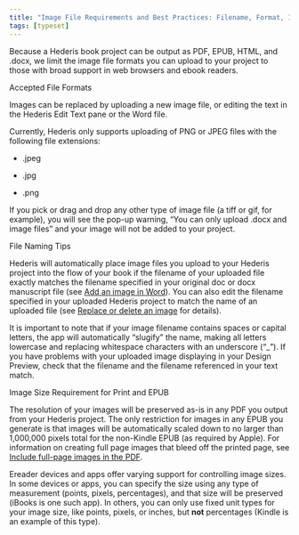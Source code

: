 ```yaml
---
title: "Image File Requirements and Best Practices: Filename, Format, Image Size"
tags: [typeset]
---
```

 
<html><body><section data-type="chapter" class="hsecchapter" data-hederis-type="hsecchapter" id="image_best_practices" data-pi-attrs="id: image_best_practices; data-tags: typeset;" role="doc-chapter" data-tags="typeset" data-author-name=" " data-book-title=" " title="Image File Requirements and Best Practices: Filename, Format, Image Size"><p class="hblkp" data-hederis-type="hblkp" id="pRxy9n8MR">Because a Hederis book project can be output as PDF, EPUB, HTML, and .docx, we limit the image file formats you can upload to your project to those with broad support in web browsers and ebook readers. </p><p class="hblkh1" data-hederis-type="hblkh1" id="pMeXHYfvp">Accepted File Formats</p><p class="hblkp" data-hederis-type="hblkp" id="pHniB7GZS">Images can be replaced by uploading a new image file, or editing the text in the Hederis Edit Text pane or the Word file.</p><p class="hblkp" data-hederis-type="hblkp" id="pOO31f18A">Currently, Hederis only supports uploading of PNG or JPEG files with the following file extensions:</p><ul class="hwprbulletlist" data-hederis-type="hwprbulletlist" id="pnqsrW5hN"><li class="hblkuli" data-hederis-type="hblkuli" id="li8QI2Y6VP"><p class="hblkuli" data-hederis-type="hblklip" id="pD6LxWfhS">.jpeg</p></li><li class="hblkuli" data-hederis-type="hblkuli" id="liSPh4PfaJ"><p class="hblkuli" data-hederis-type="hblklip" id="p8HntaBoM">.jpg</p></li><li class="hblkuli" data-hederis-type="hblkuli" id="li7XnrMAd9"><p class="hblkuli" data-hederis-type="hblklip" id="p06RbwKWe">.png</p></li></ul><p class="hblkp" data-hederis-type="hblkp" id="pTF7Zp8tT">If you pick or drag and drop any other type of image file (a tiff or gif, for example), you will see the pop-up warning, &#8220;You can only upload .docx and image files&#8221; and your image will not be added to your project.</p><p class="hblkh1" data-hederis-type="hblkh1" id="pvrB6GfWx">File Naming Tips</p><p class="hblkp" data-hederis-type="hblkp" id="pPWJyP2St">Hederis will automatically place image files you upload to your Hederis project into the flow of your book if the filename of your uploaded file exactly matches the filename specified in your original doc or docx manuscript file (see <a href="{% link _docs/add-an-image.md %}" class="hspana" data-hederis-type="hspana" id="ph2M8MyCX">Add an image in Word</a>). You can also edit the filename specified in your uploaded Hederis project to match the name of an uploaded file (see <a href="{% link _docs/replace-an-image.md %}" class="hspana" data-hederis-type="hspana" id="pcMsoNgxO">Replace or delete an image</a> for details). </p><p class="hblkp" data-hederis-type="hblkp" id="pl5qL7B4D">It is important to note that if your image filename contains spaces or capital letters, the app will automatically &#8220;slugify&#8221; the name, making all letters lowercase and replacing whitespace characters with an underscore (&#8220;_&#8221;). If you have problems with your uploaded image displaying in your Design Preview, check that the filename and the filename referenced in your text match.</p><p class="hblkh1" data-hederis-type="hblkh1" id="pEkqkUugE">Image Size Requirement for Print and EPUB</p><p class="hblkp" data-hederis-type="hblkp" id="pYdjXxTwk">The resolution of your images will be preserved as-is in any PDF you output from your Hederis project. The only restriction for images in any EPUB you generate is that images will be automatically scaled down to no larger than 1,000,000 pixels total for the non-Kindle EPUB (as required by Apple). For information on creating full page images that bleed off the printed page, see <a href="{% link _docs/include-full-page-images.md %}" class="hspana" data-hederis-type="hspana" id="pDrPQE2JU">Include full-page images in the PDF</a>.</p><p class="hblkp" data-hederis-type="hblkp" id="pJffmVZO3">Ereader devices and apps offer varying support for controlling image sizes. In some devices or apps, you can specify the size using any type of measurement (points, pixels, percentages), and that size will be preserved (iBooks is one such app). In others, you can only use fixed unit types for your image size, like points, pixels, or inches, but <strong data-hederis-type="hspanstrong" id="ptos4TuKs">not</strong> percentages (Kindle is an example of this type). </p></section></body></html>
